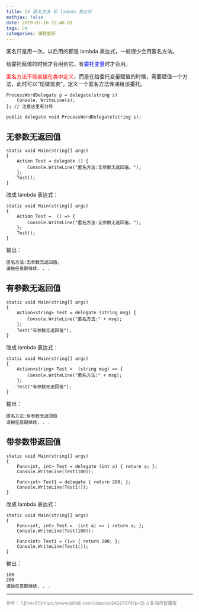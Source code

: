 ```yaml
---
title: C# 匿名方法 和 lambda 表达式
mathjax: false
date: 2019-07-16 12:46:01
tags: C# 
categories: 编程爱好
---
```


匿名只是用一次。以后用的都是 lambda 表达式，一般很少会用匿名方法。

给委托赋值的时候才会用到它。有<span style="color:blue">委托变量</span>时才会用。

<span style="color:red">匿名方法不能直接在类中定义</span>，而是在给委托变量赋值的时候，需要赋值一个方法，此时可以“现做现卖”，定义一个匿名方法传递给该委托。

<!--more-->

```Csharp
ProcessWordDelegate p = delegate(string s)
    Console. WriteLine(s);
}; // 注意这里有分号

public delegate void ProcessWordDelegate(string s);
```

## 无参数无返回值

```Csharp
static void Main(string[] args)
{
    Action Test = delegate () {
        Console.WriteLine("匿名方法:无参数无返回值。");
    };
    Test();
}
```
改成 lambda 表达式：

```Csharp
static void Main(string[] args)
{
    Action Test =  () => {
        Console.WriteLine("匿名方法:无参数无返回值。");
    };
    Test();
}
```

输出：
```
匿名方法:无参数无返回值。
请按任意键继续. . .
```

## 有参数无返回值

```Csharp
static void Main(string[] args)
{
    Action<string> Test = delegate (string msg) {
        Console.WriteLine("匿名方法:" + msg);
    };
    Test("有参数无返回值");
}
```

改成 lambda 表达式：

```Csharp
static void Main(string[] args)
{
    Action<string> Test =  (string msg) => {
        Console.WriteLine("匿名方法:" + msg);
    };
    Test("有参数无返回值");
}
```


输出：

```
匿名方法:有参数无返回值
请按任意键继续. . .
```

## 带参数带返回值

```Csharp
static void Main(string[] args)
{
    Func<int, int> Test = delegate (int a) { return a; };
    Console.WriteLine(Test(100));

    Func<int> Test1 = delegate { return 200; };
    Console.WriteLine(Test1());
}
```
改成 lambda 表达式：

```Csharp
static void Main(string[] args)
{
    Func<int, int> Test =  (int a) => { return a; };
    Console.WriteLine(Test(100));

    Func<int> Test1 = ()=> { return 200; };
    Console.WriteLine(Test1());
}
```

输出：

```
100
200
请按任意键继续. . .
```

<hr/>
<span style="color:gray;font-size:12px">
参考：
1.[link-01](https://www.bilibili.com/video/av24227074?p=2) // B 站传智播客
</span>
